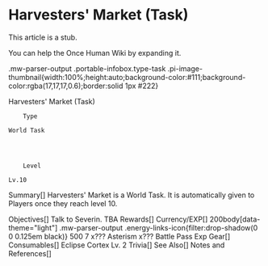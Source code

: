 # Harvesters' Market (Task)

This article is a stub.
        
You can help the Once Human Wiki by expanding it.

        
    
.mw-parser-output .portable-infobox.type-task .pi-image-thumbnail{width:100%;height:auto;background-color:#111;background-color:rgba(17,17,17,0.6);border:solid 1px #222}

Harvesters&#39; Market (Task)

	

	
		Type
	
	World Task



	
		Level
	
	Lv.10





Summary[]
Harvesters' Market is a World Task. It is automatically given to Players once they reach level 10.

Objectives[]
Talk to Severin.
TBA
Rewards[]
Currency/EXP[]
 200body[data-theme="light"] .mw-parser-output .energy-links-icon{filter:drop-shadow(0 0 0.125em black)}
500
 7
x??? Asterism
x??? Battle Pass Exp
Gear[]
Consumables[]
Eclipse Cortex Lv. 2
Trivia[]
See Also[]
Notes and References[]
